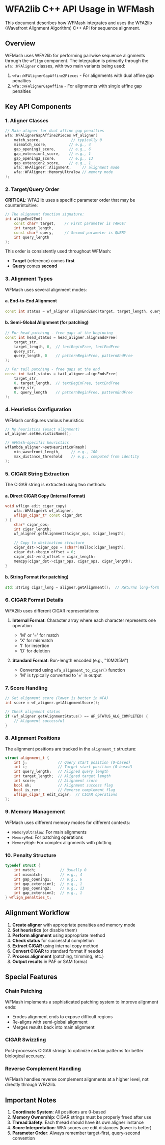 # WFA2lib C++ API Usage in WFMash

This document describes how WFMash integrates and uses the WFA2lib (Wavefront Alignment Algorithm) C++ API for sequence alignment.

## Overview

WFMash uses WFA2lib for performing pairwise sequence alignments through the `wflign` component. The integration is primarily through the `wfa::WFAligner` classes, with two main variants being used:

1. `wfa::WFAlignerGapAffine2Pieces` - For alignments with dual affine gap penalties
2. `wfa::WFAlignerGapAffine` - For alignments with single affine gap penalties

## Key API Components

### 1. Aligner Classes

```cpp
// Main aligner for dual affine gap penalties
wfa::WFAlignerGapAffine2Pieces wf_aligner(
    match_score,              // typically 0
    mismatch_score,          // e.g., 4
    gap_opening1_score,      // e.g., 6
    gap_extension1_score,    // e.g., 1
    gap_opening2_score,      // e.g., 13
    gap_extension2_score,    // e.g., 1
    wfa::WFAligner::Alignment,     // alignment mode
    wfa::WFAligner::MemoryUltralow // memory mode
);
```

### 2. Target/Query Order

**CRITICAL**: WFA2lib uses a specific parameter order that may be counterintuitive:

```cpp
// The alignment function signature:
int alignEnd2End(
    const char* target,    // First parameter is TARGET
    int target_length,     
    const char* query,     // Second parameter is QUERY
    int query_length
);
```

This order is consistently used throughout WFMash:
- **Target** (reference) comes **first**
- **Query** comes **second**

### 3. Alignment Types

WFMash uses several alignment modes:

#### a. End-to-End Alignment
```cpp
const int status = wf_aligner.alignEnd2End(target, target_length, query, query_length);
```

#### b. Semi-Global Alignment (for patching)
```cpp
// For head patching - free gaps at the beginning
const int head_status = head_aligner.alignEndsFree(
    target_str,
    target_length, 0,  // textBeginFree, textEndFree
    query_str,
    query_length, 0    // patternBeginFree, patternEndFree
);

// For tail patching - free gaps at the end
const int tail_status = tail_aligner.alignEndsFree(
    target_str,
    0, target_length,  // textBeginFree, textEndFree
    query_str,
    0, query_length    // patternBeginFree, patternEndFree
);
```

### 4. Heuristics Configuration

WFMash configures various heuristics:

```cpp
// No heuristics (exact alignment)
wf_aligner.setHeuristicNone();

// WFMash-specific heuristics
wflambda_aligner->setHeuristicWFmash(
    min_wavefront_length,     // e.g., 100
    max_distance_threshold    // e.g., computed from identity
);
```

### 5. CIGAR String Extraction

The CIGAR string is extracted using two methods:

#### a. Direct CIGAR Copy (Internal Format)
```cpp
void wflign_edit_cigar_copy(
    wfa::WFAligner& wf_aligner,
    wflign_cigar_t* const cigar_dst
) {
    char* cigar_ops;
    int cigar_length;
    wf_aligner.getAlignment(&cigar_ops, &cigar_length);
    
    // Copy to destination structure
    cigar_dst->cigar_ops = (char*)malloc(cigar_length);
    cigar_dst->begin_offset = 0;
    cigar_dst->end_offset = cigar_length;
    memcpy(cigar_dst->cigar_ops, cigar_ops, cigar_length);
}
```

#### b. String Format (for patching)
```cpp
std::string cigar_long = aligner.getAlignment();  // Returns long-form CIGAR
```

### 6. CIGAR Format Details

WFA2lib uses different CIGAR representations:

1. **Internal Format**: Character array where each character represents one operation
   - 'M' or '=' for match
   - 'X' for mismatch
   - 'I' for insertion
   - 'D' for deletion

2. **Standard Format**: Run-length encoded (e.g., "10M2I5M")
   - Converted using `wfa_alignment_to_cigar()` function
   - 'M' is typically converted to '=' in output

### 7. Score Handling

```cpp
// Get alignment score (lower is better in WFA)
int score = wf_aligner.getAlignmentScore();

// Check alignment status
if (wf_aligner.getAlignmentStatus() == WF_STATUS_ALG_COMPLETED) {
    // Alignment successful
}
```

### 8. Alignment Positions

The alignment positions are tracked in the `alignment_t` structure:

```cpp
struct alignment_t {
    int j;              // Query start position (0-based)
    int i;              // Target start position (0-based)
    int query_length;   // Aligned query length
    int target_length;  // Aligned target length
    int score;          // Alignment score
    bool ok;            // Alignment success flag
    bool is_rev;        // Reverse complement flag
    wflign_cigar_t edit_cigar;  // CIGAR operations
};
```

### 9. Memory Management

WFMash uses different memory modes for different contexts:
- `MemoryUltralow`: For main alignments
- `MemoryMed`: For patching operations
- `MemoryHigh`: For complex alignments with plotting

### 10. Penalty Structure

```cpp
typedef struct {
    int match;           // Usually 0
    int mismatch;        // e.g., 4
    int gap_opening1;    // e.g., 6
    int gap_extension1;  // e.g., 1
    int gap_opening2;    // e.g., 13
    int gap_extension2;  // e.g., 1
} wflign_penalties_t;
```

## Alignment Workflow

1. **Create aligner** with appropriate penalties and memory mode
2. **Set heuristics** (or disable them)
3. **Perform alignment** using appropriate method
4. **Check status** for successful completion
5. **Extract CIGAR** using internal copy method
6. **Convert CIGAR** to standard format if needed
7. **Process alignment** (patching, trimming, etc.)
8. **Output results** in PAF or SAM format

## Special Features

### Chain Patching
WFMash implements a sophisticated patching system to improve alignment ends:
- Erodes alignment ends to expose difficult regions
- Re-aligns with semi-global alignment
- Merges results back into main alignment

### CIGAR Swizzling
Post-processes CIGAR strings to optimize certain patterns for better biological accuracy.

### Reverse Complement Handling
WFMash handles reverse complement alignments at a higher level, not directly through WFA2lib.

## Important Notes

1. **Coordinate System**: All positions are 0-based
2. **Memory Ownership**: CIGAR strings must be properly freed after use
3. **Thread Safety**: Each thread should have its own aligner instance
4. **Score Interpretation**: WFA scores are edit distances (lower is better)
5. **Parameter Order**: Always remember target-first, query-second convention